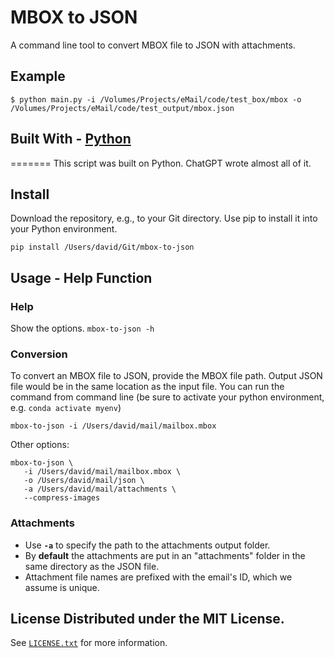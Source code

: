 # MBOX to JSON

A command line tool to convert MBOX file to JSON with attachments.
  
## Example 
```
$ python main.py -i /Volumes/Projects/eMail/code/test_box/mbox -o /Volumes/Projects/eMail/code/test_output/mbox.json
```

## Built With \- [Python](https://www.python.org/)
=======
This script was built on Python.
ChatGPT wrote almost all of it.

## Install
Download the repository, e.g., to your Git directory. Use pip to install it into your Python environment.
```
pip install /Users/david/Git/mbox-to-json
```  

## Usage \- Help Function 

### Help
Show the options.
```mbox-to-json -h ``` 

### Conversion
To convert an MBOX file to JSON, provide the MBOX file path. Output JSON file would be in
the same location as the input file. 
You can run the command from command line (be sure to activate your python environment, e.g. ``conda activate myenv``)
```
mbox-to-json -i /Users/david/mail/mailbox.mbox
``` 

Other options:
```
mbox-to-json \
   -i /Users/david/mail/mailbox.mbox \
   -o /Users/david/mail/json \
   -a /Users/david/mail/attachments \
   --compress-images
``` 

### Attachments
- Use **`-a`** to specify the path to the attachments output folder.
- By **default** the attachments are put in an "attachments" folder in the same directory as the JSON file.
- Attachment file names are prefixed with the email's ID, which we assume is unique.

## License Distributed under the MIT License. 
See [`LICENSE.txt`](https://github.com/PS1607/mbox-to-json/blob/main/LICENSE.txt) for more information.